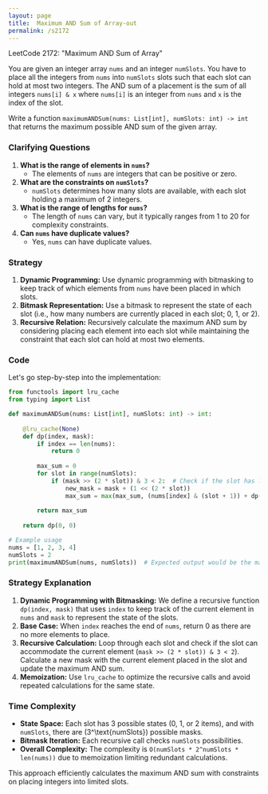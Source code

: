 ```yaml
---
layout: page
title:  Maximum AND Sum of Array-out
permalink: /s2172
---
```

LeetCode 2172: "Maximum AND Sum of Array"

You are given an integer array `nums` and an integer `numSlots`. You have to place all the integers from `nums` into `numSlots` slots such that each slot can hold at most two integers. The AND sum of a placement is the sum of all integers `nums[i] & x` where `nums[i]` is an integer from `nums` and `x` is the index of the slot. 

Write a function `maximumANDSum(nums: List[int], numSlots: int) -> int` that returns the maximum possible AND sum of the given array.

### Clarifying Questions
1. **What is the range of elements in `nums`?**
   - The elements of `nums` are integers that can be positive or zero.
2. **What are the constraints on `numSlots`?**
   - `numSlots` determines how many slots are available, with each slot holding a maximum of 2 integers.
3. **What is the range of lengths for `nums`?**
   - The length of `nums` can vary, but it typically ranges from 1 to 20 for complexity constraints.
4. **Can `nums` have duplicate values?**
   - Yes, `nums` can have duplicate values.

### Strategy
1. **Dynamic Programming:** Use dynamic programming with bitmasking to keep track of which elements from `nums` have been placed in which slots.
2. **Bitmask Representation:** Use a bitmask to represent the state of each slot (i.e., how many numbers are currently placed in each slot; 0, 1, or 2).
3. **Recursive Relation:** Recursively calculate the maximum AND sum by considering placing each element into each slot while maintaining the constraint that each slot can hold at most two elements.

### Code
Let's go step-by-step into the implementation:

```python
from functools import lru_cache
from typing import List

def maximumANDSum(nums: List[int], numSlots: int) -> int:
    
    @lru_cache(None)
    def dp(index, mask):
        if index == len(nums):
            return 0
        
        max_sum = 0
        for slot in range(numSlots):
            if (mask >> (2 * slot)) & 3 < 2:  # Check if the slot has less than 2 items
                new_mask = mask + (1 << (2 * slot))
                max_sum = max(max_sum, (nums[index] & (slot + 1)) + dp(index + 1, new_mask))
        
        return max_sum
    
    return dp(0, 0)

# Example usage
nums = [1, 2, 3, 4]
numSlots = 2
print(maximumANDSum(nums, numSlots))  # Expected output would be the maximum AND sum possible
```

### Strategy Explanation
1. **Dynamic Programming with Bitmasking:** We define a recursive function `dp(index, mask)` that uses `index` to keep track of the current element in `nums` and `mask` to represent the state of the slots.
2. **Base Case:** When `index` reaches the end of `nums`, return 0 as there are no more elements to place.
3. **Recursive Calculation:** Loop through each slot and check if the slot can accommodate the current element (`mask >> (2 * slot)) & 3 < 2`). Calculate a new mask with the current element placed in the slot and update the maximum AND sum.
4. **Memoization:** Use `lru_cache` to optimize the recursive calls and avoid repeated calculations for the same state.

### Time Complexity
- **State Space:** Each slot has 3 possible states (0, 1, or 2 items), and with `numSlots`, there are \(3^\text{numSlots}\) possible masks.
- **Bitmask Iteration:** Each recursive call checks `numSlots` possibilities.
- **Overall Complexity:** The complexity is `O(numSlots * 2^numSlots * len(nums))` due to memoization limiting redundant calculations.

This approach efficiently calculates the maximum AND sum with constraints on placing integers into limited slots.